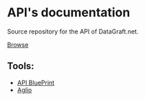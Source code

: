 # API's documentation

Source repository for the API of DataGraft.net.

[Browse](http://dapaas.github.io/api-documentation/)

## Tools:

 * [API BluePrint](http://apiblueprint.org/)
 * [Aglio](https://github.com/danielgtaylor/aglio)
